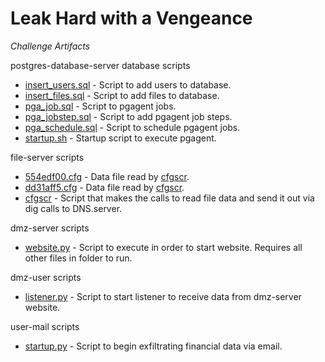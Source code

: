 # Leak Hard with a Vengeance

_Challenge Artifacts_

postgres-database-server database scripts
- [insert_users.sql](./postgres-database-server/insert_users.sql) - Script to add users to database.
- [insert_files.sql](./postgres-database-server/insert_files.sql) - Script to add files to database.
- [pga_job.sql](./postgres-database-server/pga_job.sql) - Script to pgagent jobs.
- [pga_jobstep.sql](./postgres-database-server/pga_jobstep.sql) - Script to add pgagent job steps.
- [pga_schedule.sql](./postgres-database-server/pga_schedule.sql) - Script to schedule pgagent jobs.
- [startup.sh](./postgres-database-server/startup.sh) - Startup script to execute pgagent.

file-server scripts
- [554edf00.cfg](./file-server/554edf00.cfg) - Data file read by [cfgscr](./file-server/cfgscr).
- [dd31aff5.cfg](./file-server/dd31aff5.cfg) - Data file read by [cfgscr](./file-server/cfgscr).
- [cfgscr](./file-server/cfgscr) - Script that makes the calls to read file data and send it out via dig calls to DNS.server.

dmz-server scripts
- [website.py](./dmz-server/website.py) - Script to execute in order to start website. Requires all other files in folder to run.

dmz-user scripts
- [listener.py](./dmz-user/listener.py) - Script to start listener to receive data from dmz-server website.

user-mail scripts
- [startup.py](./user-mail/startup.py) - Script to begin exfiltrating financial data via email.
